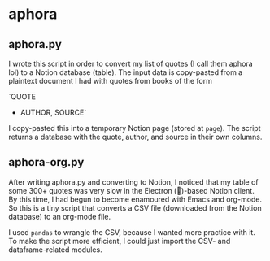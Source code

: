 # aphora

## aphora.py
I wrote this script in order to convert my list of quotes (I call them
aphora lol) to a Notion database (table). The input data is copy-pasted from a
plaintext document I had with quotes from books of the form

`QUOTE
- AUTHOR, SOURCE`

I copy-pasted this into a temporary Notion page (stored at `page`). The script
returns a database with the quote, author, and source in their own columns.

## aphora-org.py
After writing aphora.py and converting to Notion, I noticed that my table
of some 300+ quotes was very slow in the Electron (🤢)-based Notion client. By
this time, I had begun to become enamoured with Emacs and org-mode. So this is
a tiny script that converts a CSV file (downloaded from the Notion database) to
an org-mode file.

I used `pandas` to wrangle the CSV, because I wanted more practice with it.
To make the script more efficient, I could just import the CSV- and dataframe-related
modules.
